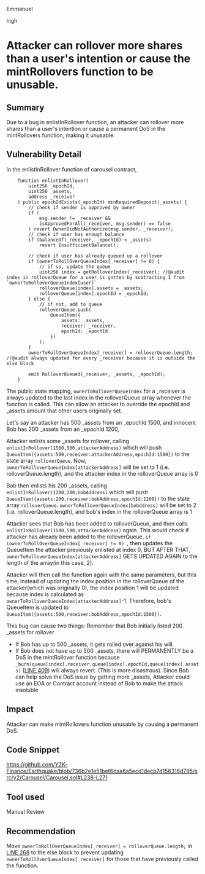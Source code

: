 Emmanuel

high

# Attacker can rollover more shares than a user's intention or cause the mintRollovers function to be unusable.

## Summary
Due to a bug in enlistInRollover function, an attacker can rollover more shares than a user's intention or cause a permanent DoS in the mintRollovers function, making it unusable.

## Vulnerability Detail
In the enlistInRollover function of carousel contract, 
```solidity
    function enlistInRollover(
        uint256 _epochId,
        uint256 _assets,
        address _receiver
    ) public epochIdExists(_epochId) minRequiredDeposit(_assets) {
        // check if sender is approved by owner
        if (
            msg.sender != _receiver &&
            isApprovedForAll(_receiver, msg.sender) == false
        ) revert OwnerDidNotAuthorize(msg.sender, _receiver);
        // check if user has enough balance
        if (balanceOf(_receiver, _epochId) < _assets)
            revert InsufficientBalance();

        // check if user has already queued up a rollover
        if (ownerToRollOverQueueIndex[_receiver] != 0) {
            // if so, update the queue
            uint256 index = getRolloverIndex(_receiver); //@audit index in rolloverQueue for a user is gotten by subtracting 1 from `ownerToRolloverQueueIndex[user]`
            rolloverQueue[index].assets = _assets;
            rolloverQueue[index].epochId = _epochId;
        } else {
            // if not, add to queue
            rolloverQueue.push(
                QueueItem({
                    assets: _assets,
                    receiver: _receiver,
                    epochId: _epochId
                })
            );
        }
        ownerToRollOverQueueIndex[_receiver] = rolloverQueue.length; //@audit always updated for every _receiver because it is outside the else block

        emit RolloverQueued(_receiver, _assets, _epochId);
    }
```

The public state mapping, `ownerToRolloverQueueIndex` for a _receiver is always updated to the last index in the rolloverQueue array whenever the function is called. This can allow an attacker to override the epochId and _assets amount that other users originally set.

Let's say an attacker has 500 _assets from an _epochId 1500, and innocent Bob has 200 _assets from an _epochId 1200,

Attacker enlists some _assets for rollover, calling `enlistInRollover(1500,500,attackerAddress)` which will push `QueueItem({assets:500,receiver:attackerAddress,epochId:1500})` to the state array `rolloverQueue`. Now, `ownerToRolloverQueueIndex[attackerAddress]` will be set to 1 (i.e. rolloverQueue.length), and the attacker index in the rolloverQueue array is 0

Bob then enlists his 200 _assets, calling `enlistInRollover(1200,200,bobAddress)` which will push `QueueItem({assets:200,receiver:bobAddress,epochId:1200})` to the state array `rolloverQueue`. `ownerToRolloverQueueIndex[bobddress]` will be set to 2 (i.e. rolloverQueue.length), and bob's index in the rolloverQueue array is 1

Attacker sees that Bob has been added to rolloverQueue, and then calls `enlistInRollover(1500,500,attackerAddress)` again. This would check if attacker has already been added to the rolloverQueue, `if (ownerToRollOverQueueIndex[_receiver] != 0) `, then updates the QueueItem the attacker previously enlisted at index 0, BUT AFTER THAT, `ownerToRolloverQueueIndex[attackerAddress]` GETS UPDATED AGAIN to the length of the array(in this case, 2).

Attacker will then call the function again with the same parameters, but this time, instead of updating the index position in the rolloverQueue of the attacker(which was originally 0), the index position 1 will be updated because index is calculated as `ownerToRolloverQueueIndex[attackerAddress]`-1. Therefore, bob's QueueItem is updated to `QueueItem({assets:500,receiver:bobAddress,epochId:1500})`.

This bug can cause two things:
Remember that Bob initially listed 200 _assets for rollover
- If Bob has up to 500 _assets, it gets rolled over against his will.
- If Bob does not have up to 500 _assets, there will PERMANENTLY be a DoS in the mintRollover function because `_burn(queue[index].receiver,queue[index].epochId,queue[index].assets)` ([LINE 409](https://github.com/Y2K-Finance/Earthquake/blob/736b2e1e51bef6daa6a5ecd1decb7d156316d795/src/v2/Carousel/Carousel.sol#L408)) will always revert. (This is more disastrous).
Since Bob can help solve the DoS issue by getting more _assets, Attacker could use an EOA or Contract account instead of Bob to make the attack insoluble


## Impact
Attacker can make mintRollovers function unusable by causing a permanent DoS.

## Code Snippet
https://github.com/Y2K-Finance/Earthquake/blob/736b2e1e51bef6daa6a5ecd1decb7d156316d795/src/v2/Carousel/Carousel.sol#L238-L271

## Tool used

Manual Review

## Recommendation
Move `ownerToRollOverQueueIndex[_receiver] = rolloverQueue.length;` in [LINE 268](https://github.com/Y2K-Finance/Earthquake/blob/736b2e1e51bef6daa6a5ecd1decb7d156316d795/src/v2/Carousel/Carousel.sol#L268) to the else block to prevent updating `ownerToRollOverQueueIndex[_receiver]` for those that have previously called the function.
